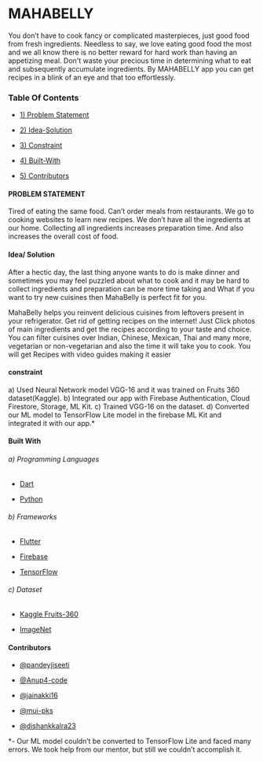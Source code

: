# MAHABELLY

You don’t have to cook fancy or complicated masterpieces, just good food from fresh ingredients. Needless to say, we love eating good food the most and we all know there is no better reward for hard work than having an appetizing meal. Don't waste your precious time in determining what to eat and subsequently accumulate ingredients. By MAHABELLY app you can get recipes in a blink of an eye and that too effortlessly.

### Table Of Contents
 - [1) Problem Statement](https://github.com/pandeyjiseeti/MahaBelly-RecipeApp#table-of-contents)
 
 - [2) Idea-Solution](https://github.com/pandeyjiseeti/MahaBelly-RecipeApp#idea-solution)
 
 - [3) Constraint](https://github.com/pandeyjiseeti/MahaBelly-RecipeApp#constraint)
 
 - [4) Built-With](https://github.com/pandeyjiseeti/MahaBelly-RecipeApp#built-with)
 
 - [5) Contributors](https://github.com/pandeyjiseeti/MahaBelly-RecipeApp#contributors)
    
#### PROBLEM STATEMENT 

Tired of eating the same food. Can’t order meals from restaurants. We go to cooking websites to learn new recipes. We don’t have all the ingredients at our home. Collecting all ingredients increases preparation time. And also increases the overall cost of food.

####  Idea/ Solution

After a hectic day, the last thing anyone wants to do is make dinner and sometimes you may feel puzzled about what to cook and it may be hard to collect ingredients and preparation can be more time taking and What if you want to try new cuisines then MahaBelly is perfect fit for you.

MahaBelly helps you reinvent delicious cuisines from leftovers present in your refrigerator. Get rid of getting recipes on the internet! Just Click photos of main ingredients and get the recipes according to your taste and choice. You can filter cuisines over Indian, Chinese, Mexican, Thai and many more, vegetarian or non-vegetarian and also the time it will take you to cook. You will get Recipes with video guides making it easier

####  constraint

a) Used Neural Network model VGG-16 and it was trained on Fruits 360 dataset(Kaggle).
b) Integrated our app with Firebase Authentication, Cloud Firestore, Storage, ML Kit.
c) Trained VGG-16 on the dataset. 
d) Converted our ML model to TensorFlow Lite model in the firebase ML Kit and integrated it with our app.*

#### Built With
###### a) Programming Languages

- [Dart](https://dart.dev/)

- [Python](https://www.python.org/)

###### b) Frameworks

- [Flutter](https://flutter.dev/)

- [Firebase](https://firebase.google.com/)

- [TensorFlow](https://www.tensorflow.org/)
###### c) Dataset

- [Kaggle Fruits-360](https://www.kaggle.com/moltean/fruits)

- [ImageNet](http://www.image-net.org/)
        
#### Contributors
   - [@pandeyjiseeti](https://github.com/pandeyjiseeti)
   
   - [@Anup4-code](https://github.com/Anup4-code)
   
   - [@jainakki16](https://github.com/jainakki16)
   
   - [@mui-pks](https://github.com/mui-pks)
   
   - [@dishankkalra23](https://github.com/dishankkalra23)


*- Our ML model couldn’t be converted to TensorFlow Lite and faced many errors. We took help from our mentor, but still we couldn’t accomplish it.


